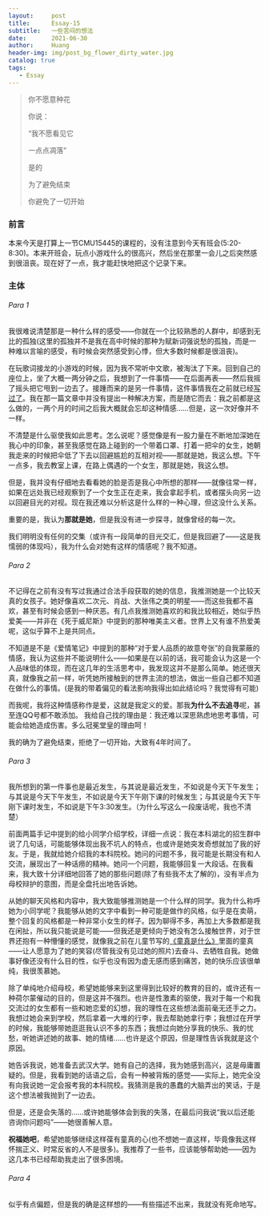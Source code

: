 ```yaml
---
layout:     post
title:      Essay-15
subtitle:   一些苦闷的想法
date:       2021-06-30
author:     Huang
header-img: img/post_bg_flower_dirty_water.jpg
catalog: true
tags:
   - Essay
---
```


> 你不愿意种花
>
> 你说：
>
> “我不愿看见它
>
> 一点点凋落”
>
> 是的
>
> 为了避免结束
>
> 你避免了一切开始

### 前言

本来今天是打算上一节CMU15445的课程的，没有注意到今天有班会(5:20-8:30)。本来开班会，玩点小游戏什么的很高兴，然后坐在那里一会儿之后突然感到很沮丧。现在好了一点，我才能赶快地把这个记录下来。

### 主体

###### Para 1

我很难说清楚那是一种什么样的感受——你就在一个比较熟悉的人群中，却感到无比的孤独(这里的孤独并不是我在高中时候的那种为赋新词强说愁的孤独，而是一种难以言喻的感受，有时候会突然感受到心悸，但大多数时候都是很沮丧)。

在玩歌词接龙的小游戏的时候，因为我不常听中文歌，被淘汰了下来。回到自己的座位上，坐了大概一两分钟之后，我想到了一件事情——在后面再表——然后我摇了摇头把它甩到一边去了。接踵而来的是另一件事情，这件事情我在之前就已经[写过了](https://xn--29s704loyd.com/2021/06/27/Essay-14/)。我在那一篇文章中并没有提出一种解决方案，而是随它而去：我之前都是这么做的，一两个月的时间之后我大概就会忘却这种情感……但是，这一次好像并不一样。

不清楚是什么驱使我如此思考。怎么说呢？感觉像是有一股力量在不断地加深她在我心中的印象，甚至我感觉在路上碰到的一个带着口罩、打着一把伞的女生，她朝我走来的时候把伞低了下去以回避尴尬的互相对视——那就是她，我这么想。下午一点多，我去教室上课，在路上偶遇的一个女生，那就是她，我这么想。

但是，我并没有仔细地去看看她的脸是否是我心中所想的那样——就像往常一样，如果在远处我已经观察到了一个女生正在走来，我会拿起手机，或者摆头向另一边以回避目光的对视。现在我还难以分析这是什么样的一种心理，但这没什么关系。

重要的是，我认为**那就是她**，但是我没有进一步探寻，就像曾经的每一次。

我们明明没有任何的交集（或许有一段简单的目光交汇，但是我回避了——这是我懦弱的体现吗），我为什么会对她有这样的情感呢？我不知道。

###### Para 2

不记得在之前有没有写过我通过合法手段获取的她的信息，我推测她是一个比较天真的女孩子。她好像喜欢二次元、肖战、大张伟之类的明星——而这些我都不喜欢，甚至有时候会感到一种厌恶。有几点我推测她喜欢的和我比较相近，她似乎热爱美——并非在《死于威尼斯》中提到的那种唯美主义者。世界上又有谁不热爱美呢，这似乎算不上是共同点。

不知道是不是《爱情笔记》中提到的那种“对于爱人品质的故意夸张”的自我蒙蔽的情感，我认为这些并不能说明什么——如果是在以前的话，我可能会认为这是一个人品味低的体现，而在这几年的生活思考中，我发现这并不是那么简单。她还很天真，就像我之前一样，听凭她所接触到的世界主流的想法，做出一些自己都不知道在做什么的事情。(是我的带着偏见的看法影响我得出如此结论吗？我觉得有可能)

而我呢，我将这种情感称作是爱，这就是我定义的爱。那我**为什么不去追寻**呢，甚至连QQ号都不敢添加。 我给自己找的理由是：我还难以深思熟虑地思考事情，可能会给她造成伤害。多么冠冕堂皇的理由呵！

我的确为了避免结束，拒绝了一切开始，大致有4年时间了。

###### Para 3

我所想到的第一件事也是最近发生，与其说是最近发生，不如说是今天下午发生；与其说是今天下午发生，不如说是今天下午刚下课的时候发生；与其说是今天下午刚下课时发生，不如说是下午3:30发生。（为什么写这么一段废话呢，我也不清楚）

前面两篇手记中提到的给小同学介绍学校，详细一点说：我在本科湖北的招生群中说了几句话，可能能够体现出我不坑人的特点，也或许是她突发奇想就加了我的好友。于是，我就给她介绍我的本科院校。她问的问题不多，我可能是长期没有和人交流，展现出了一种话痨的精神。她问一个问题，我能够回复一大段话。在我看来，我大致十分详细地回答了她的那些问题(除了有些我不太了解的)，没有半点为母校辩护的意图，而是全盘托出地告诉她。

从她的聊天风格和内容中，我大致能够推测她是一个什么样的同学。我为什么称呼她为小同学呢？我能够从她的文字中看到一种可能是做作的风格，似乎是在卖萌，整个回复的风格都是一种非常小女生的样子。因为聊得不多，再加上大多数都是我在闲扯，所以我只能说是可能——但我还是更倾向于她没有怎么接触世界，对于世界还抱有一种懵懂的感觉，就像我之前在儿童节写的[《童真是什么》](https://huang-feiyu.github.io/2021/06/01/Essay-9/)里面的童真——让人愿意为了她的笑容(尽管我没有见过她的照片)去奋斗、去牺牲自我。她做事好像还没有什么目的性，似乎也没有因为虚无感而感到痛苦，她的快乐应该很单纯，我很羡慕她。

除了单纯地介绍母校，希望她能够来到这里得到比较好的教育的目的，或许还有一种荷尔蒙催动的目的，但是这并不强烈。也许是性激素的驱使，我对于每一个和我交流过的女生都有一些和她恋爱的幻想，我的理性在这些想法面前毫无还手之力。我想过她会来到学校，然后拿着一大堆的行李，我去帮助她拿行李；我想过在开学的时候，我能够带她逛逛我认识不多的东西；我想过向她分享我的快乐、我的忧愁，听她讲述她的故事、她的情绪……也许是这个原因，但是理性告诉我就是这个原因。

她告诉我说，她准备去武汉大学。她有自己的选择，我为她感到高兴，这是毋庸置疑的。但是，我看到她的话语之后，会有一种被背叛的感觉——实际上，她完全没有向我说她一定会报考我的本科院校。我猜测是我的愚蠢的大脑弄出的笑话，于是这个想法被我抛到了一边去。

但是，还是会失落的……或许她能够体会到我的失落，在最后问我说“我以后还能咨询你问题吗”——她很善解人意。

**祝福她吧**，希望她能够继续这样葆有童真的心(也不想她一直这样，毕竟像我这样怀揣正义、时常反省的人不是很多)。我推荐了一些书，应该能够帮助她——因为这几本书已经帮助我走出了很多困境。

###### Para 4

似乎有点偏题，但是我的确是这样想的——有些描述不出来，我就没有死命地写。

